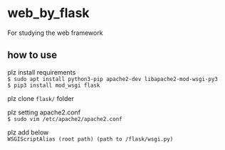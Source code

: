 # web_by_flask
For studying the web framework
## how to use
plz install requirements<br>
`$ sudo apt install python3-pip apache2-dev libapache2-mod-wsgi-py3`<br>
`$ pip3 install mod_wsgi flask` 

plz clone `flask/` folder 

plz setting apache2.conf<br>
`$ sudo vim /etc/apache2/apache2.conf`


plz add below<br>
`WSGIScriptAlias (root path) (path to /flask/wsgi.py)`
